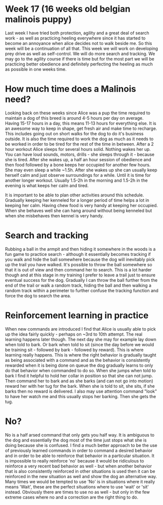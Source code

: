 # Week 17 (16 weeks old belgian malinois puppy)

Last week I have tried both protection, agility and a great deal of search work - as well as practicing heeling everywhere since it has started to become an annoyance when alice decides not to walk beside me. So this week will be a continuation of all that. This week we will work on developing prey drive as well as self-control. We will do more search and tracking. We may go to the agility course if there is time but for the most part we will be practicing better obedience and definitely perfecting the heeling as much as possible in one weeks time. 

# How much time does a Malinois need?
Looking back on these weeks since Alice was a pup the time required to maintain a dog of this breed is around 4-5 hours per day on average. Having 15-17 hours in a day, this means 11-13 hours for everything else. It is an awesome way to keep in shape, get fresh air and make time to recharge. This includes going out on short walks for the dog to do it's business outside. It is also the time required to work the dog as much as it needs to be worked in order to be tired for the rest of the time in between. After a 2 hour workout Alice sleeps for several hours solid. Nothing wakes her up. You can have loud sounds, motors, drills - she sleeps through it - because she is tired. After she wakes up, a half an hour session of obedience and then food followed by a bone keeps her occupied for another few hours. She may even sleep a while ~1.5h. After she wakes up she can usually keep herself calm and just observe surroundings for a while. Until it is time for another longer workout. Usually 1.5-2h in the morning and 1.5-2h in the evening is what keeps her calm and tired. 

It is important to be able to plan other activities around this schedule. Gradually keeping her kenneled for a longer period of time helps a lot in keeping her calm. Having chew food is very handy at keeping her occupied. When she behaves well she can hang around without being kenneled but when she misbehaves then kennel is very handy. 

# Search and tracking
Rubbing a ball in the armpit and then hiding it somewhere in the woods is a fun game to practice search - although it essentially becomes tracking if you walk and hide the ball somewhere because the dog will inevitably pick up the trail you have walked. It's possible to throw the ball somewhere so that it is out of view and then command her to search. This is a lot harder though and at this stage in my training I prefer to leave a trail just to ensure eventual success for the dog. Gradually I can throw the ball further from the end of the trail or walk a random track, hiding the ball and then walking a random track within a perimeter to further confuse the tracking function and force the dog to search the area. 

# Reinforcement learning in practice
When new commands are introduced I find that Alice is usually able to pick up the idea fairly quickly - perhaps on ~3rd to 10th attempt. The real learning happens later though. The next day she may for example lay down when told to bark. Or bark when told to sit (since the day before we would be training sit - followed by bark - followed by reward). This is where learning really happens. This is where the right behavior is gradually taught as being associated with a command and as the behavior is consistently rewarded when it is being done on queue the dog gradually learns to only do that behavior when commanded to do so. When she jumps when told to bark I find it helpful to hold her collar in position so that she can not jump. Then command her to bark and as she barks (and can not go into motion) reward her with her tug for the bark. When she is told to sit, she sits, if she barks then no reward is delivered. I also may use attention command "look" to have her watch me and this usually stops her barking. Then she gets the tug. 

# No?
No is a half arsed command that only gets you half way. It is ambiguous to the dog and essentially the dog most of the time just stops what she is doing because she is confused. I find a much better approach to be the use of previously learned commands in order to command a desired behavior and in order to be able to reinforce that behavior in a particular situation. It is impossible to really reinforce 'no' because it would be ridiculous to reinforce a very recent bad behavior as well - but when another behavior that is also consistently reinforced in other situations is used then it can be reinforced in the new situation as well and show the dog an alternative way. Many times we would be tempted to use 'No' is in situations where it really means 'Wait', these are the perfect situations where to use 'wait' or 'sit' instead. Obviously there are times to use no as well - but only in the few extreme cases where no and a correction are the right thing to do. 
